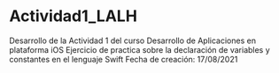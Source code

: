 # Actividad1_LALH
Desarrollo de la Actividad 1 del curso Desarrollo de Aplicaciones en plataforma iOS
Ejercicio de practica sobre la declaración de variables y constantes en el lenguaje Swift
Fecha de creación: 17/08/2021
